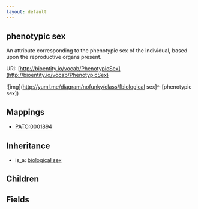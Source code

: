 ```yaml
---
layout: default
---
```


## phenotypic sex


An attribute corresponding to the phenotypic sex of the individual, based upon the reproductive organs present.

URI: [http://bioentity.io/vocab/PhenotypicSex](http://bioentity.io/vocab/PhenotypicSex)


![img](http://yuml.me/diagram/nofunky/class/[biological sex]^-[phenotypic sex])
## Mappings

 * [PATO:0001894](http://purl.obolibrary.org/obo/PATO_0001894)

## Inheritance

 *  is_a: [biological sex](BiologicalSex.html)

## Children



## Fields

